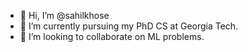 - 👋 Hi, I’m @sahilkhose
- 🌱 I’m currently pursuing my PhD CS at Georgia Tech.
- 💞️ I’m looking to collaborate on ML problems.

<!---
sahilkhose/sahilkhose is a ✨ special ✨ repository because its `README.md` (this file) appears on your GitHub profile.
You can click the Preview link to take a look at your changes.
--->
